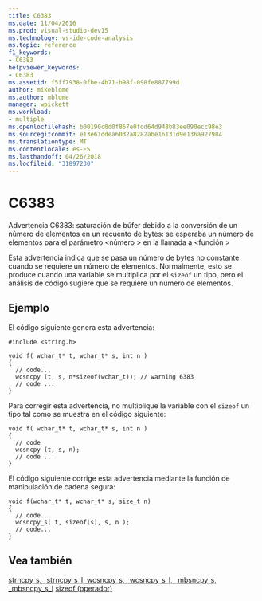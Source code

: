 ```yaml
---
title: C6383
ms.date: 11/04/2016
ms.prod: visual-studio-dev15
ms.technology: vs-ide-code-analysis
ms.topic: reference
f1_keywords:
- C6383
helpviewer_keywords:
- C6383
ms.assetid: f5ff7938-0fbe-4b71-b98f-098fe887799d
author: mikeblome
ms.author: mblome
manager: wpickett
ms.workload:
- multiple
ms.openlocfilehash: b00190c0d0f867e0fdd64d948b83ee090ecc98e3
ms.sourcegitcommit: e13e61ddea6032a8282abe16131d9e136a927984
ms.translationtype: MT
ms.contentlocale: es-ES
ms.lasthandoff: 04/26/2018
ms.locfileid: "31897230"
---
```

# <a name="c6383"></a>C6383
Advertencia C6383: saturación de búfer debido a la conversión de un número de elementos en un recuento de bytes: se esperaba un número de elementos para el parámetro \<número > en la llamada a \<función >

 Esta advertencia indica que se pasa un número de bytes no constante cuando se requiere un número de elementos. Normalmente, esto se produce cuando una variable se multiplica por el `sizeof` un tipo, pero el análisis de código sugiere que se requiere un número de elementos.

## <a name="example"></a>Ejemplo
 El código siguiente genera esta advertencia:

```
#include <string.h>

void f( wchar_t* t, wchar_t* s, int n )
{
  // code...
  wcsncpy (t, s, n*sizeof(wchar_t)); // warning 6383
  // code ...
}
```

 Para corregir esta advertencia, no multiplique la variable con el `sizeof` un tipo tal como se muestra en el código siguiente:

```
void f( wchar_t* t, wchar_t* s, int n )
{
  // code
  wcsncpy (t, s, n);
  // code ...
}
```

 El código siguiente corrige esta advertencia mediante la función de manipulación de cadena segura:

```
void f(wchar_t* t, wchar_t* s, size_t n)
{
  // code...
  wcsncpy_s( t, sizeof(s), s, n );
  // code...
}
```

## <a name="see-also"></a>Vea también
 [strncpy_s, _strncpy_s_l, wcsncpy_s, _wcsncpy_s_l, _mbsncpy_s, _mbsncpy_s_l](/cpp/c-runtime-library/reference/strncpy-s-strncpy-s-l-wcsncpy-s-wcsncpy-s-l-mbsncpy-s-mbsncpy-s-l) [sizeof (operador)](/cpp/cpp/sizeof-operator)